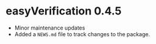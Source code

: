 # easyVerification 0.4.5
* Minor maintenance updates
* Added a `NEWS.md` file to track changes to the package.
